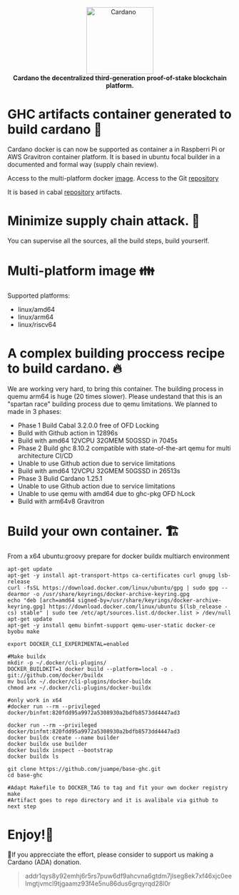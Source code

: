 <!-- markdownlint-configure-file { "MD004": { "style": "consistent" } } -->
<!-- markdownlint-disable MD013 -->
<!-- markdownlint-disable MD033 -->
<p align="center">
    <a href="https://docs.cardano.org/en/latest/">
        <img src="https://docs.cardano.org/en/latest/_static/cardano-logo.png" width="150" alt="Cardano">
    </a>
    <br>
    <strong>Cardano the decentralized third-generation proof-of-stake blockchain platform.</strong>
</p>
<!-- markdownlint-enable MD033 -->

# GHC artifacts container generated to build cardano 🐳
Cardano docker is can now be supported as container a in Raspberri Pi or AWS Gravitron container platform.
It is based in ubuntu focal builder in a documented and formal way (supply chain review).

Access to the multi-platform docker [image](https://hub.docker.com/r/juampe/base-ghc).
Access to the Git [repository](https://github.com/juampe/base-ghc)

It is based in cabal [repository](https://github.com/juampe/base-cabal) artifacts.

# Minimize supply chain attack. 🔗
You can supervise all the sources, all the build steps, build yourserlf.
# Multi-platform image 👪
Supported platforms:

* linux/amd64
* linux/arm64
* linux/riscv64

# A complex building proccess recipe to build cardano. 🔥
We are working very hard, to bring this container. The building process in quemu arm64 is huge (20 times slower).
Please undestand that this is an "spartan race" building process due to qemu limitations.
We planned to made in 3 phases:
* Phase 1 Build Cabal 3.2.0.0 free of OFD Locking
 * Build with Github action in 12896s
 * Build with amd64 12VCPU 32GMEM 50GSSD in 7045s
* Phase 2 Build ghc 8.10.2 compatible with state-of-the-art qemu for multi architecture CI/CD
 * Unable to use Github action due to service limitations
 * Build with amd64 12VCPU 32GMEM 50GSSD in 26513s
* Phase 3 Bulid Cardano 1.25.1
 * Unable to use Github action due to service limitations
 * Unable to use qemu with amd64 due to ghc-pkg OFD hLock 
 * Build with arm64v8 Gravitron

# Build your own container. 🏗️
From a x64 ubuntu:groovy prepare for docker buildx multiarch environment
```
apt-get update
apt-get -y install apt-transport-https ca-certificates curl gnupg lsb-release
curl -fsSL https://download.docker.com/linux/ubuntu/gpg | sudo gpg --dearmor -o /usr/share/keyrings/docker-archive-keyring.gpg
echo "deb [arch=amd64 signed-by=/usr/share/keyrings/docker-archive-keyring.gpg] https://download.docker.com/linux/ubuntu $(lsb_release -cs) stable" | sudo tee /etc/apt/sources.list.d/docker.list > /dev/null
apt-get update
apt-get -y install qemu binfmt-support qemu-user-static docker-ce byobu make

export DOCKER_CLI_EXPERIMENTAL=enabled

#Make buildx
mkdir -p ~/.docker/cli-plugins/
DOCKER_BUILDKIT=1 docker build --platform=local -o . git://github.com/docker/buildx
mv buildx ~/.docker/cli-plugins/docker-buildx
chmod a+x ~/.docker/cli-plugins/docker-buildx
          
#only work in x64
#docker run --rm --privileged docker/binfmt:820fdd95a9972a5308930a2bdfb8573dd4447ad3

docker run --rm --privileged docker/binfmt:820fdd95a9972a5308930a2bdfb8573dd4447ad3
docker buildx create --name builder
docker buildx use builder
docker buildx inspect --bootstrap
docker buildx ls

git clone https://github.com/juampe/base-ghc.git
cd base-ghc

#Adapt Makefile to DOCKER_TAG to tag and fit your own docker registry
make
#Artifact goes to repo directory and it is avalibale via github to next step
```


# Enjoy!🍿
🙏If you apprecciate the effort, please consider to support us making a Cardano (ADA) donation.
>addr1qys8y92emhj6r5rs7puw6df9ahcvna6gtdm7jlseg8ek7xf46xjc0eelmgtjvmcl9tjgaamz93f4e5nu86dus6grqyrqd28l0r